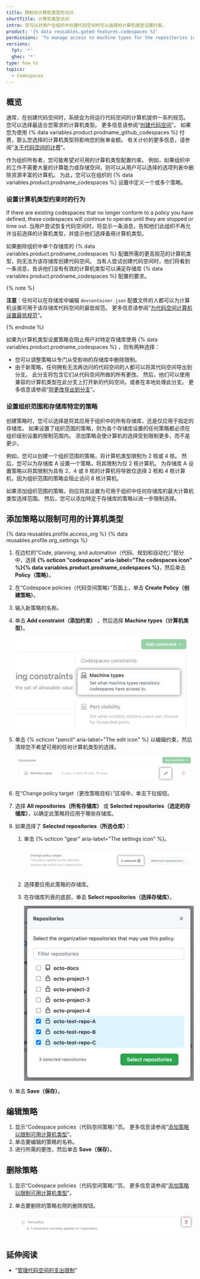 ```yaml
---
title: 限制对计算机类型的访问
shortTitle: 计算机类型访问
intro: 您可以对用户在组织中创建代码空间时可以选择的计算机类型设置约束。
product: '{% data reusables.gated-features.codespaces %}'
permissions: 'To manage access to machine types for the repositories in an organization, you must be an organization owner.'
versions:
  fpt: '*'
  ghec: '*'
type: how_to
topics:
  - Codespaces
---
```


## 概览

通常，在创建代码空间时，系统会为将运行代码空间的计算机提供一系列规范。 您可以选择最适合您需求的计算机类型。 更多信息请参阅“[创建代码空间](/codespaces/developing-in-codespaces/creating-a-codespace#creating-a-codespace)”。 如果您为使用 {% data variables.product.prodname_github_codespaces %} 付费，那么您选择的计算机类型将影响您的账单金额。 有关计价的更多信息，请参阅“[关于代码空间的计费](/billing/managing-billing-for-github-codespaces/about-billing-for-codespaces)”。

作为组织所有者，您可能希望对可用的计算机类型配置约束。 例如，如果组织中的工作不需要大量的计算能力或存储空间，则可以从用户可以选择的选项列表中删除资源丰富的计算机。 为此，您可以在组织的 {% data variables.product.prodname_codespaces %} 设置中定义一个或多个策略。

### 设置计算机类型约束时的行为

If there are existing codespaces that no longer conform to a policy you have defined, these codespaces will continue to operate until they are stopped or time out. 当用户尝试恢复代码空间时，将显示一条消息，告知他们此组织不再允许当前选择的计算机类型，并提示他们选择备用计算机类型。

如果删除组织中单个存储库的 {% data variables.product.prodname_codespaces %} 配置所需的更高规范的计算机类型，则无法为该存储库创建代码空间。 当有人尝试创建代码空间时，他们将看到一条消息，告诉他们没有有效的计算机类型可以满足存储库 {% data variables.product.prodname_codespaces %} 配置的要求。

{% note %}

**注意**：任何可以在存储库中编辑 `devcontainer.json` 配置文件的人都可以为计算机设置可用于该存储库代码空间的最低规范。 更多信息请参阅“[为代码空间计算机设置最低规范](/codespaces/setting-up-your-project-for-codespaces/setting-a-minimum-specification-for-codespace-machines)”。

{% endnote %}

如果为计算机类型设置策略会阻止用户对特定存储库使用 {% data variables.product.prodname_codespaces %} ，则有两种选择：

* 您可以调整策略以专门从受影响的存储库中删除限制。
* 由于新策略，任何拥有无法再访问的代码空间的人都可以将其代码空间导出到分支。 此分支将包含它们从代码空间所做的所有更改。 然后，他们可以使用兼容的计算机类型在此分支上打开新的代码空间，或者在本地处理此分支。 更多信息请参阅“[将更改导出到分支](/codespaces/troubleshooting/exporting-changes-to-a-branch)”。

### 设置组织范围和存储库特定的策略

创建策略时，您可以选择是将其应用于组织中的所有存储库，还是仅应用于指定的存储库。 如果设置了组织范围的策略，则为各个存储库设置的任何策略都必须在组织级别设置的限制范围内。 添加策略会使计算机的选择受到限制更多，而不是更少。

例如，您可以创建一个组织范围的策略，将计算机类型限制为 2 核或 4 核。 然后，您可以为存储库 A 设置一个策略，将其限制为仅 2 核计算机。 为存储库 A 设置策略以将其限制为具有 2、4 或 8 核的计算机将导致仅选择 2 核和 4 核计算机，因为组织范围的策略会阻止访问 8 核计算机。

如果添加组织范围的策略，则应将其设置为可用于组织中任何存储库的最大计算机类型选择范围。 然后，您可以添加特定于存储库的策略以进一步限制选择。

## 添加策略以限制可用的计算机类型

{% data reusables.profile.access_org %}
{% data reusables.profile.org_settings %}
1. 在边栏的“Code, planning, and automation（代码、规划和自动化）”部分中，选择 **{% octicon "codespaces" aria-label="The codespaces icon" %}{% data variables.product.prodname_codespaces %}**，然后单击 **Policy（策略）**。
2. 在“Codespace policies（代码空间策略）”页面上，单击 **Create Policy（创建策略）**。
3. 输入新策略的名称。
4. 单击 **Add constraint（添加约束）** ，然后选择 **Machine types（计算机类型）**。

   ![为计算机类型添加约束](/assets/images/help/codespaces/add-constraint-dropdown.png)

5. 单击 {% octicon "pencil" aria-label="The edit icon" %} 以编辑约束，然后清除您不希望可用的任何计算机类型的选择。

   ![编辑计算机类型约束](/assets/images/help/codespaces/edit-machine-constraint.png)

6. 在“Change policy target（更改策略目标）”区域中，单击下拉按钮。
7. 选择 **All repositories（所有存储库）** 或 **Selected repositories（选定的存储库）**，以确定此策略将应用于哪些存储库。
8. 如果选择了 **Selected repositories（所选仓库）**：
   1. 单击 {% octicon "gear" aria-label="The settings icon" %}。

      ![编辑策略的设置](/assets/images/help/codespaces/policy-edit.png)

   2. 选择要应用此策略的存储库。
   3. 在存储库列表的底部，单击 **Select repositories（选择存储库）**。

      ![为此策略选择存储库](/assets/images/help/codespaces/policy-select-repos.png)

9. 单击 **Save（保存）**。

## 编辑策略

1. 显示“Codespace policies（代码空间策略）”页。 更多信息请参阅“[添加策略以限制可用计算机类型](#adding-a-policy-to-limit-the-available-machine-types)”。
1. 单击要编辑的策略的名称。
1. 进行所需的更改，然后单击 **Save（保存）**。

## 删除策略

1. 显示“Codespace policies（代码空间策略）”页。 更多信息请参阅“[添加策略以限制可用计算机类型](#adding-a-policy-to-limit-the-available-machine-types)”。
1. 单击要删除的策略右侧的删除按钮。

   ![策略的删除按钮](/assets/images/help/codespaces/policy-delete.png)

## 延伸阅读

- "[管理代码空间的支出限制](/billing/managing-billing-for-github-codespaces/managing-spending-limits-for-codespaces)"
